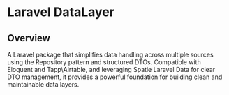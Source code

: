 # Laravel DataLayer

## Overview

A Laravel package that simplifies data handling across multiple sources using the Repository pattern and structured DTOs. Compatible with Eloquent and Tapp\Airtable, and leveraging Spatie Laravel Data for clear DTO management, it provides a powerful foundation for building clean and maintainable data layers.
